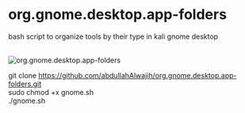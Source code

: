 # org.gnome.desktop.app-folders
bash script to organize tools by their type in kali gnome desktop

<br>
<img src="https://user-images.githubusercontent.com/68817627/164788337-3bfbf7ae-7d59-43a7-a81c-945c287b05c1.png" alt="org.gnome.desktop.app-folders">
<br>

git clone https://github.com/abdullahAlwajih/org.gnome.desktop.app-folders.git
<br>
sudo chmod +x gnome.sh
<br>
./gnome.sh
